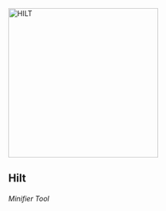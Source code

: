 <img src="https://i.ibb.co/Fm3gZ7r/HILT.png" alt="HILT" style="width: 300px; height: 300px;">
<h2>     Hilt</h2>
<h6>Minifier Tool</h6>